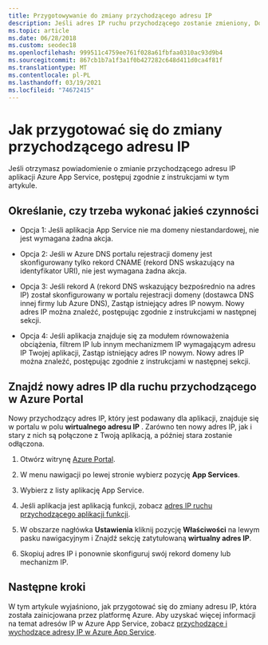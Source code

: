 ```yaml
---
title: Przygotowywanie do zmiany przychodzącego adresu IP
description: Jeśli adres IP ruchu przychodzącego zostanie zmieniony, Dowiedz się, co należy zrobić, aby aplikacja nadal działała po zmianie.
ms.topic: article
ms.date: 06/28/2018
ms.custom: seodec18
ms.openlocfilehash: 999511c4759ee761f028a61fbfaa0310ac93d9b4
ms.sourcegitcommit: 867cb1b7a1f3a1f0b427282c648d411d0ca4f81f
ms.translationtype: MT
ms.contentlocale: pl-PL
ms.lasthandoff: 03/19/2021
ms.locfileid: "74672415"
---
```

# <a name="how-to-prepare-for-an-inbound-ip-address-change"></a>Jak przygotować się do zmiany przychodzącego adresu IP

Jeśli otrzymasz powiadomienie o zmianie przychodzącego adresu IP aplikacji Azure App Service, postępuj zgodnie z instrukcjami w tym artykule.

## <a name="determine-if-you-have-to-do-anything"></a>Określanie, czy trzeba wykonać jakieś czynności

* Opcja 1: Jeśli aplikacja App Service nie ma domeny niestandardowej, nie jest wymagana żadna akcja.

* Opcja 2: Jeśli w Azure DNS portalu rejestracji domeny jest skonfigurowany tylko rekord CNAME (rekord DNS wskazujący na identyfikator URI), nie jest wymagana żadna akcja.

* Opcja 3: Jeśli rekord A (rekord DNS wskazujący bezpośrednio na adres IP) został skonfigurowany w portalu rejestracji domeny (dostawca DNS innej firmy lub Azure DNS), Zastąp istniejący adres IP nowym. Nowy adres IP można znaleźć, postępując zgodnie z instrukcjami w następnej sekcji.

* Opcja 4: Jeśli aplikacja znajduje się za modułem równoważenia obciążenia, filtrem IP lub innym mechanizmem IP wymagającym adresu IP Twojej aplikacji, Zastąp istniejący adres IP nowym. Nowy adres IP można znaleźć, postępując zgodnie z instrukcjami w następnej sekcji.

## <a name="find-the-new-inbound-ip-address-in-the-azure-portal"></a>Znajdź nowy adres IP dla ruchu przychodzącego w Azure Portal

Nowy przychodzący adres IP, który jest podawany dla aplikacji, znajduje się w portalu w polu **wirtualnego adresu IP** . Zarówno ten nowy adres IP, jak i stary z nich są połączone z Twoją aplikacją, a później stara zostanie odłączona.

1.  Otwórz witrynę [Azure Portal](https://portal.azure.com).

2.  W menu nawigacji po lewej stronie wybierz pozycję **App Services**.

3.  Wybierz z listy aplikację App Service.

1.  Jeśli aplikacja jest aplikacją funkcji, zobacz [adres IP ruchu przychodzącego aplikacji funkcji](../azure-functions/ip-addresses.md#function-app-inbound-ip-address).

4.  W obszarze nagłówka **Ustawienia** kliknij pozycję **Właściwości** na lewym pasku nawigacyjnym i Znajdź sekcję zatytułowaną **wirtualny adres IP**.

5. Skopiuj adres IP i ponownie skonfiguruj swój rekord domeny lub mechanizm IP.

## <a name="next-steps"></a>Następne kroki

W tym artykule wyjaśniono, jak przygotować się do zmiany adresu IP, która została zainicjowana przez platformę Azure. Aby uzyskać więcej informacji na temat adresów IP w Azure App Service, zobacz [przychodzące i wychodzące adresy IP w Azure App Service](overview-inbound-outbound-ips.md).
